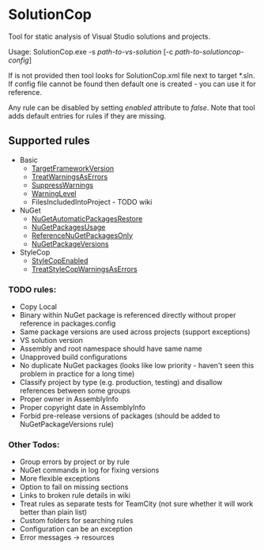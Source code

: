 # SolutionCop

Tool for static analysis of Visual Studio solutions and projects. 

Usage: SolutionCop.exe -s *path-to-vs-solution* [-c *path-to-solutioncop-config*]

If <path-to-solutioncop-config> is not provided then tool looks for SolutionCop.xml file next to target *.sln. If config file cannot be found then default one is created - you can use it for reference.

Any rule can be disabled by setting *enabled* attribute to *false*. Note that tool adds default entries for rules if they are missing.

## Supported rules

* Basic
  * [TargetFrameworkVersion](https://github.com/Litee/SolutionCop/wiki/TargetFrameworkVersion)
  * [TreatWarningsAsErrors](https://github.com/Litee/SolutionCop/wiki/TreatWarningsAsErrors)
  * [SuppressWarnings](https://github.com/Litee/SolutionCop/wiki/SuppressWarnings)
  * [WarningLevel](https://github.com/Litee/SolutionCop/wiki/WarningLevel)
  * FilesIncludedIntoProject - TODO wiki
* NuGet
  * [NuGetAutomaticPackagesRestore](https://github.com/Litee/SolutionCop/wiki/NuGetAutomaticPackagesRestore)
  * [NuGetPackagesUsage](https://github.com/Litee/SolutionCop/wiki/NuGetPackagesUsage)
  * [ReferenceNuGetPackagesOnly](https://github.com/Litee/SolutionCop/wiki/ReferenceNuGetPackagesOnly)
  * [NuGetPackageVersions](https://github.com/Litee/SolutionCop/wiki/NuGetPackageVersions)
* StyleCop
  * [StyleCopEnabled](https://github.com/Litee/SolutionCop/wiki/StyleCopEnabled)
  * [TreatStyleCopWarningsAsErrors](https://github.com/Litee/SolutionCop/wiki/TreatStyleCopWarningsAsErrors)

### TODO rules:
* Copy Local
* Binary within NuGet package is referenced directly without proper reference in packages.config
* Same package versions are used across projects (support exceptions)
* VS solution version
* Assembly and root namespace should have same name
* Unapproved build configurations
* No duplicate NuGet packages (looks like low priority - haven't seen this problem in practice for a long time)
* Classify project by type (e.g. production, testing) and disallow references between some groups
* Proper owner in AssemblyInfo
* Proper copyright date in AssemblyInfo
* Forbid pre-release versions of packages (should be added to NuGetPackageVersions rule)

### Other Todos:
* Group errors by project or by rule
* NuGet commands in log for fixing versions
* More flexible exceptions
* Option to fail on missing sections
* Links to broken rule details in wiki
* Treat rules as separate tests for TeamCity (not sure whether it will work better than plain list)
* Custom folders for searching rules
* Configuration can be an exception
* Error messages -> resources